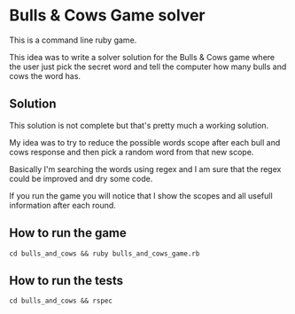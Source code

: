 # Bulls & Cows Game solver

This is a command line ruby game.

This idea was to write a solver solution for the Bulls & Cows game where the user just pick the secret word and tell the computer how many bulls and cows the word has.

## Solution

This solution is not complete but that's pretty much a working solution.

My idea was to try to reduce the possible words scope after each bull and cows response and then pick a random word from that new scope.

Basically I'm searching the words using regex and I am sure that the regex could be improved and dry some code.

If you run the game you will notice that I show the scopes and all usefull information after each round.

## How to run the game

```
cd bulls_and_cows && ruby bulls_and_cows_game.rb
```

## How to run the tests

```
cd bulls_and_cows && rspec
```